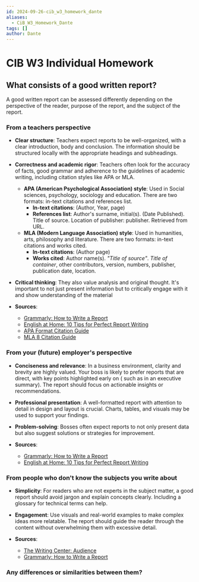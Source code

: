 ```yaml
---
id: 2024-09-26-cib_w3_homework_dante
aliases:
  - CiB_W3_Homework_Dante
tags: []
author: Dante
---
```


# CIB W3 Individual Homework

## What consists of a good written report?

A good written report can be assessed differently depending on the perspective of the reader, purpose of the report, and the subject of the report.

### From a teachers perspective

- **Clear structure**: Teachers expect reports to be well-organized, with a clear introduction, body and conclusion. The information should be structured locally with the appropriate headings and subheadings.

- **Correctness and academic rigor**: Teachers often look for the accuracy of facts, good grammar and adherence to the guidelines of academic writing, including citation styles like APA or MLA.

  - **APA (American Psychological Association) style**: Used in Social sciences, psychology, sociology and education. There are two formats: in-text citations and references list.
    - **In-text citations**: (Author, Year, page)
    - **References list**: Author's surname, initial(s). (Date Published). Title of source. Location of publisher: publisher. Retrieved from URL.
  - **MLA (Modern Language Association) style**: Used in humanities, arts, philosophy and literature. There are two formats: in-text citations and works cited.
    - **In-text citations**: (Author page)
    - **Works cited**: Author name(s). _"Title of source"_. _Title of container_, other contributors, version, numbers, publisher, publication date, location.

- **Critical thinking**: They also value analysis and original thought. It's important to not just present information but to critically engage with it and show understanding of the material

- **Sources**:
  - [Grammarly: How to Write a Report](https://www.grammarly.com/blog/how-to-write-a-report/)
  - [English at Home: 10 Tips for Perfect Report Writing](https://english-at-home.com/business/report-writing/)
  - [APA Format Citation Guide](https://www.mendeley.com/guides/apa-citation-guide/)
  - [MLA 8 Citation Guide](https://www.mendeley.com/guides/mla-citation-guide/)

### From your (future) employer's perspective

- **Conciseness and relevance**: In a business environment, clarity and brevity are highly valued. Your boss is likely to prefer reports that are direct, with key points highlighted early on ( such as in an executive summary). The report should focus on actionable insights or recommendations.

- **Professional presentation**: A well-formatted report with attention to detail in design and layout is crucial. Charts, tables, and visuals may be used to support your findings.

- **Problem-solving**: Bosses often expect reports to not only present data but also suggest solutions or strategies for improvement.

- **Sources**:
  - [Grammarly: How to Write a Report](https://www.grammarly.com/blog/how-to-write-a-report/)
  - [English at Home: 10 Tips for Perfect Report Writing](https://english-at-home.com/business/report-writing/)

### From people who don't know the subjects you write about

- **Simplicity**: For readers who are not experts in the subject matter, a good report should avoid jargon and explain concepts clearly. Including a glossary for technical terms can help.

- **Engagement**: Use visuals and real-world examples to make complex ideas more relatable. The report should guide the reader through the content without overwhelming them with excessive detail.

- **Sources**:
  - [The Writing Center: Audience](https://writingcenter.unc.edu/tips-and-tools/audience/)
  - [Grammarly: How to Write a Report](https://www.grammarly.com/blog/how-to-write-a-report/)

### Any differences or similarities between them?
